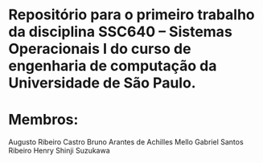 # Repositório para o primeiro trabalho da disciplina SSC640 – Sistemas Operacionais I do curso de engenharia de computação da Universidade de São Paulo.

# Membros:
Augusto Ribeiro Castro
Bruno Arantes de Achilles Mello
Gabriel Santos Ribeiro
Henry Shinji Suzukawa
